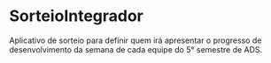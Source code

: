 # SorteioIntegrador
Aplicativo de sorteio para definir quem irá apresentar o progresso de desenvolvimento da semana de cada equipe do 5° semestre de ADS.
